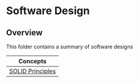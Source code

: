# Software Design

## Overview
This folder contains a summary of software designs

| Concepts                                                                                                                         |
|----------------------------------------------------------------------------------------------------------------------------------|
| [SOLID Principles](https://github.com/shumarb/learning/tree/main/concepts/software-development/software-design/solid-principles) |